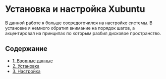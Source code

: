 # Установка и настройка Xubuntu

В данной работе я больше сосредоточился на настройке системы. В установке я немного обратил внимание на порядок шагов, а акцентировал на принципах по которым разбил дисковое пространство.

## Содержание

- [1. Вводные данные](01-introduction.md)
- [2. Установка](02-installation.md)
- [3. Настройка](03-setting.md)
